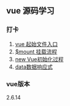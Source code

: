 ## vue 源码学习

### 打卡

 1. [vue 起始文件入口](https://blog.csdn.net/qq_41538165/article/details/122494988?spm=1001.2014.3001.5502)
 2. [$mount 挂载流程](https://blog.csdn.net/qq_41538165/article/details/122624677?spm=1001.2014.3001.5502)
 3. [new Vue初始化过程](https://blog.csdn.net/qq_41538165/article/details/122686872)
 4. [data数据响应式](https://blog.csdn.net/qq_41538165/article/details/127893732)

### vue版本

2.6.14
